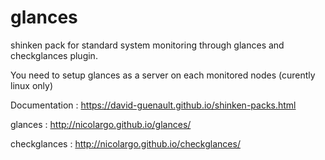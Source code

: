 glances
=======

shinken pack for standard system monitoring through glances and checkglances plugin.

You need to setup glances as a server on each monitored nodes (curently linux only)

Documentation : https://david-guenault.github.io/shinken-packs.html

glances : http://nicolargo.github.io/glances/

checkglances : http://nicolargo.github.io/checkglances/




